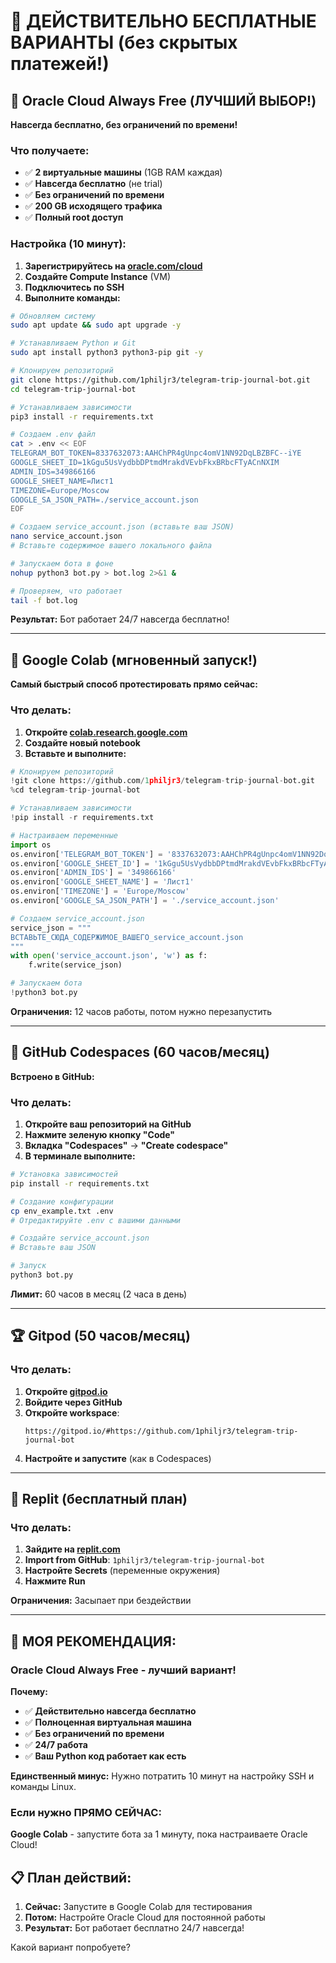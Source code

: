 # 💯 ДЕЙСТВИТЕЛЬНО БЕСПЛАТНЫЕ ВАРИАНТЫ (без скрытых платежей!)

## 🥇 Oracle Cloud Always Free (ЛУЧШИЙ ВЫБОР!)

**Навсегда бесплатно, без ограничений по времени!**

### Что получаете:
- ✅ **2 виртуальные машины** (1GB RAM каждая)
- ✅ **Навсегда бесплатно** (не trial)
- ✅ **Без ограничений по времени**
- ✅ **200 GB исходящего трафика**
- ✅ **Полный root доступ**

### Настройка (10 минут):
1. **Зарегистрируйтесь на [oracle.com/cloud](https://oracle.com/cloud)**
2. **Создайте Compute Instance** (VM)
3. **Подключитесь по SSH**
4. **Выполните команды:**

```bash
# Обновляем систему
sudo apt update && sudo apt upgrade -y

# Устанавливаем Python и Git
sudo apt install python3 python3-pip git -y

# Клонируем репозиторий
git clone https://github.com/1philjr3/telegram-trip-journal-bot.git
cd telegram-trip-journal-bot

# Устанавливаем зависимости
pip3 install -r requirements.txt

# Создаем .env файл
cat > .env << EOF
TELEGRAM_BOT_TOKEN=8337632073:AAHChPR4gUnpc4omV1NN92DqLBZBFC--iYE
GOOGLE_SHEET_ID=1kGgu5UsVydbbDPtmdMrakdVEvbFkxBRbcFTyACnNXIM
ADMIN_IDS=349866166
GOOGLE_SHEET_NAME=Лист1
TIMEZONE=Europe/Moscow
GOOGLE_SA_JSON_PATH=./service_account.json
EOF

# Создаем service_account.json (вставьте ваш JSON)
nano service_account.json
# Вставьте содержимое вашего локального файла

# Запускаем бота в фоне
nohup python3 bot.py > bot.log 2>&1 &

# Проверяем, что работает
tail -f bot.log
```

**Результат:** Бот работает 24/7 навсегда бесплатно!

---

## 🥈 Google Colab (мгновенный запуск!)

**Самый быстрый способ протестировать прямо сейчас:**

### Что делать:
1. **Откройте [colab.research.google.com](https://colab.research.google.com)**
2. **Создайте новый notebook**
3. **Вставьте и выполните:**

```python
# Клонируем репозиторий
!git clone https://github.com/1philjr3/telegram-trip-journal-bot.git
%cd telegram-trip-journal-bot

# Устанавливаем зависимости
!pip install -r requirements.txt

# Настраиваем переменные
import os
os.environ['TELEGRAM_BOT_TOKEN'] = '8337632073:AAHChPR4gUnpc4omV1NN92DqLBZBFC--iYE'
os.environ['GOOGLE_SHEET_ID'] = '1kGgu5UsVydbbDPtmdMrakdVEvbFkxBRbcFTyACnNXIM'
os.environ['ADMIN_IDS'] = '349866166'
os.environ['GOOGLE_SHEET_NAME'] = 'Лист1'
os.environ['TIMEZONE'] = 'Europe/Moscow'
os.environ['GOOGLE_SA_JSON_PATH'] = './service_account.json'

# Создаем service_account.json
service_json = """
ВСТАВЬТЕ_СЮДА_СОДЕРЖИМОЕ_ВАШЕГО_service_account.json
"""
with open('service_account.json', 'w') as f:
    f.write(service_json)

# Запускаем бота
!python3 bot.py
```

**Ограничения:** 12 часов работы, потом нужно перезапустить

---

## 🥉 GitHub Codespaces (60 часов/месяц)

**Встроено в GitHub:**

### Что делать:
1. **Откройте ваш репозиторий на GitHub**
2. **Нажмите зеленую кнопку "Code"**
3. **Вкладка "Codespaces"** → **"Create codespace"**
4. **В терминале выполните:**

```bash
# Установка зависимостей
pip install -r requirements.txt

# Создание конфигурации
cp env_example.txt .env
# Отредактируйте .env с вашими данными

# Создайте service_account.json
# Вставьте ваш JSON

# Запуск
python3 bot.py
```

**Лимит:** 60 часов в месяц (2 часа в день)

---

## 🏆 Gitpod (50 часов/месяц)

### Что делать:
1. **Откройте [gitpod.io](https://gitpod.io)**
2. **Войдите через GitHub**
3. **Откройте workspace**: 
   ```
   https://gitpod.io/#https://github.com/1philjr3/telegram-trip-journal-bot
   ```
4. **Настройте и запустите** (как в Codespaces)

---

## 🚀 Replit (бесплатный план)

### Что делать:
1. **Зайдите на [replit.com](https://replit.com)**
2. **Import from GitHub**: `1philjr3/telegram-trip-journal-bot`
3. **Настройте Secrets** (переменные окружения)
4. **Нажмите Run**

**Ограничения:** Засыпает при бездействии

---

## 🎯 МОЯ РЕКОМЕНДАЦИЯ:

### **Oracle Cloud Always Free** - лучший вариант!

**Почему:**
- ✅ **Действительно навсегда бесплатно**
- ✅ **Полноценная виртуальная машина**
- ✅ **Без ограничений по времени**
- ✅ **24/7 работа**
- ✅ **Ваш Python код работает как есть**

**Единственный минус:** Нужно потратить 10 минут на настройку SSH и команды Linux.

### **Если нужно ПРЯМО СЕЙЧАС:**

**Google Colab** - запустите бота за 1 минуту, пока настраиваете Oracle Cloud!

## 📋 План действий:

1. **Сейчас:** Запустите в Google Colab для тестирования
2. **Потом:** Настройте Oracle Cloud для постоянной работы
3. **Результат:** Бот работает бесплатно 24/7 навсегда!

Какой вариант попробуете?
